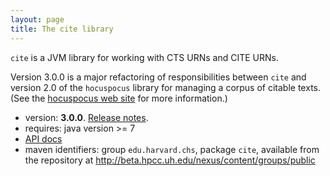```yaml
---
layout: page
title: The cite library
---
```


`cite` is a JVM library for working with CTS URNs and CITE URNs.

Version 3.0.0 is a major refactoring of responsibilities between `cite` and version 2.0 of the `hocuspocus` library for managing a corpus of citable texts.  (See the [hocuspocus web site](http://cite-architecture.github.io/hocuspocus/) for more information.)

- version: **3.0.0**. [Release notes](releases).
- requires: java version >= 7
- [API docs](api)
- maven identifiers: group `edu.harvard.chs`, package `cite`, available from the repository at http://beta.hpcc.uh.edu/nexus/content/groups/public

